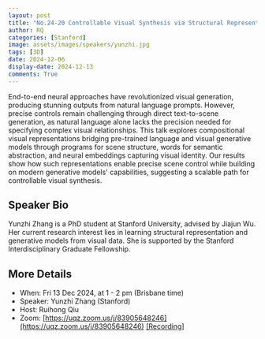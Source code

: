 ```yaml
---
layout: post
title: "No.24-20 Controllable Visual Synthesis via Structural Representation"
author: RQ
categories: [Stanford]
image: assets/images/speakers/yunzhi.jpg
tags: [3D]
date: 2024-12-06
display-date: 2024-12-13
comments: True
---
```


End-to-end neural approaches have revolutionized visual generation, producing stunning outputs from natural language prompts. However, precise controls remain challenging through direct text-to-scene generation, as natural language alone lacks the precision needed for specifying complex visual relationships. This talk explores compositional visual representations bridging pre-trained language and visual generative models through programs for scene structure, words for semantic abstraction, and neural embeddings capturing visual identity. Our results show how such representations enable precise scene control while building on modern generative models' capabilities, suggesting a scalable path for controllable visual synthesis.

## Speaker Bio

Yunzhi Zhang is a PhD student at Stanford University, advised by Jiajun Wu. Her current research interest lies in learning structural representation and generative models from visual data. She is supported by the Stanford Interdisciplinary Graduate Fellowship.

## More Details

- When: Fri 13 Dec 2024, at 1 - 2 pm (Brisbane time)
- Speaker: Yunzhi Zhang (Stanford)
- Host: Ruihong Qiu
- Zoom: [https://uqz.zoom.us/j/83905648246](https://uqz.zoom.us/j/83905648246) [[Recording]](https://uqz.zoom.us/j/83905648246)
